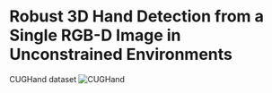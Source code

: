 # Robust 3D Hand Detection from a Single RGB-D Image in Unconstrained Environments
CUGHand dataset 
![CUGHand](https://1drv.ms/u/s!AiO4RSFtV9kehm4ULtjAWdeCWJXn?e=ctbeAP)
